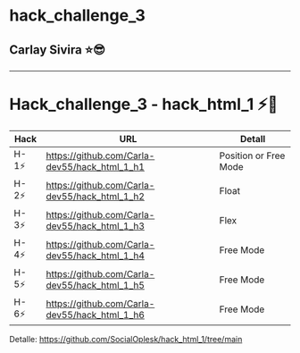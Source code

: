 # hack_challenge_3

## Carlay Sivira ⭐😎

<hr>

# Hack_challenge_3 - hack_html_1 ⚡💜

| Hack | URL | Detall |
| ------ | ------ | ------ | 
| H-1⚡ | https://github.com/Carla-dev55/hack_html_1_h1 | Position or Free Mode |
| H-2⚡ | https://github.com/Carla-dev55/hack_html_1_h2 | Float |
| H-3⚡ | https://github.com/Carla-dev55/hack_html_1_h3 | Flex |
| H-4⚡ | https://github.com/Carla-dev55/hack_html_1_h4 | Free Mode |
| H-5⚡ | https://github.com/Carla-dev55/hack_html_1_h5 | Free Mode |
| H-6⚡ | https://github.com/Carla-dev55/hack_html_1_h6 | Free Mode |

Detalle: https://github.com/SocialOplesk/hack_html_1/tree/main
